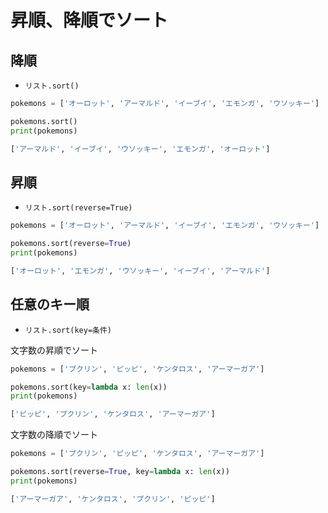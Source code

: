 # 昇順、降順でソート

## 降順

- `リスト.sort()`

```python
pokemons = ['オーロット', 'アーマルド', 'イーブイ', 'エモンガ', 'ウソッキー']

pokemons.sort()
print(pokemons)
```

```python
['アーマルド', 'イーブイ', 'ウソッキー', 'エモンガ', 'オーロット']
```

## 昇順

- `リスト.sort(reverse=True)`

```python
pokemons = ['オーロット', 'アーマルド', 'イーブイ', 'エモンガ', 'ウソッキー']

pokemons.sort(reverse=True)
print(pokemons)
```

```python
['オーロット', 'エモンガ', 'ウソッキー', 'イーブイ', 'アーマルド']
```

## 任意のキー順

- `リスト.sort(key=条件)`

文字数の昇順でソート

```python
pokemons = ['プクリン', 'ピッピ', 'ケンタロス', 'アーマーガア']

pokemons.sort(key=lambda x: len(x))
print(pokemons)
```

```python
['ピッピ', 'プクリン', 'ケンタロス', 'アーマーガア']
```

文字数の降順でソート

```python
pokemons = ['プクリン', 'ピッピ', 'ケンタロス', 'アーマーガア']

pokemons.sort(reverse=True, key=lambda x: len(x))
print(pokemons)
```

```python
['アーマーガア', 'ケンタロス', 'プクリン', 'ピッピ']
```